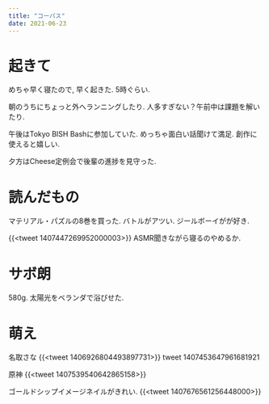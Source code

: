 ```yaml
---
title: "コーパス"
date: 2021-06-23
---
```


# 起きて
めちゃ早く寝たので, 早く起きた. 5時ぐらい.

朝のうちにちょっと外へランニングしたり. 人多すぎない？午前中は課題を解いたり.

午後はTokyo BISH Bashに参加していた. めっちゃ面白い話聞けて満足. 創作に使えると嬉しい.

夕方はCheese定例会で後輩の進捗を見守った.

# 読んだもの
マテリアル・パズルの8巻を買った.
バトルがアツい. ジールボーイがが好き.

{{<tweet 1407447269952000003>}}
ASMR聞きながら寝るのやめるか.

# サボ朗
580g. 太陽光をベランダで浴びせた.

# 萌え
名取さな
{{<tweet 1406926804493897731>}}
tweet 1407453647961681921

原神
{{<tweet 1407539540642865158>}}

ゴールドシップイメージネイルがきれい.
{{<tweet 1407676561256448000>}}